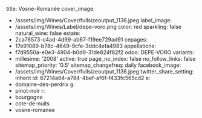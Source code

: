 title: Vosne-Romanée
cover_image:
  - /assets/img/Wines/Cover/fullsizeoutput_1136.jpeg
label_image:
  - /assets/img/Wines/Label/depe-voro.png
color: red
sparkling: false
natural_wine: false
estate:
  - 2ca78573-c4ad-4d99-ab67-f19ee729ad91
cepages:
  - 17e91089-b78c-4649-9cfe-3ddc4efa4983
appellations:
  - f7d9550a-e0e3-4904-b0d9-31de824f82f2
odoo: DEPE-VORO
variants:
  -
    millesime: '2008'
    active: true
page_no_index: false
no_follow_links: false
sitemap_priority: '0.5'
sitemap_changefreq: daily
facebook_image:
  - /assets/img/Wines/Cover/fullsizeoutput_1136.jpeg
twitter_share_setting: inherit
id: 67214a64-a784-4bef-af6f-f433fc565cd2
e:
  - domaine-des-perdrix
g:
  - pinot-noir
r:
  - bourgogne
  - cote-de-nuits
  - vosne-romanee
